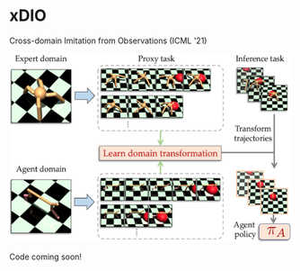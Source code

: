# xDIO
Cross-domain Imitation from Observations (ICML '21)

![Alt text](header.png?raw=true "Title")

Code coming soon!

